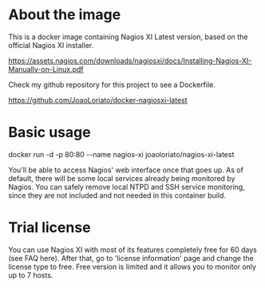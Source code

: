 # About the image

This is a docker image containing Nagios XI Latest version, based on the official Nagios XI installer.

https://assets.nagios.com/downloads/nagiosxi/docs/Installing-Nagios-XI-Manually-on-Linux.pdf

Check my github repository for this project to see a Dockerfile. 

https://github.com/JoaoLoriato/docker-nagiosxi-latest

# Basic usage
docker run -d -p 80:80 --name nagios-xi joaoloriato/nagios-xi-latest

You'll be able to access Nagios' web interface once that goes up. As of default, there will be some local services already being monitored by Nagios. You can safely remove local NTPD and SSH service monitoring, since they are not included and not needed in this container build.

# Trial license
You can use Nagios XI with most of its features completely free for 60 days (see FAQ here). After that, go to 'license information' page and change the license type to free. Free version is limited and it allows you to monitor only up to 7 hosts.